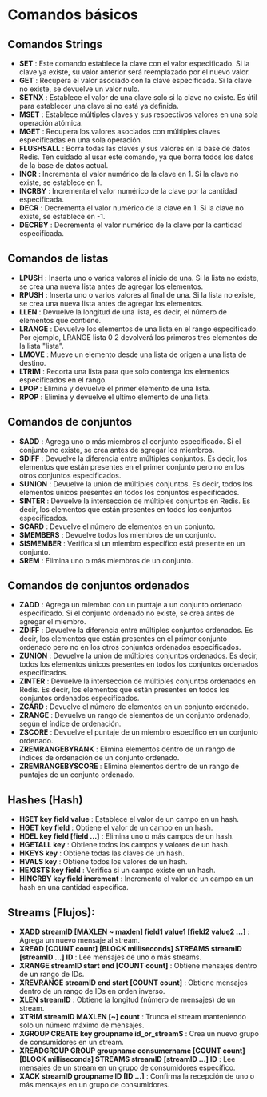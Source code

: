 # Comandos básicos

## Comandos Strings
* **SET** : Este comando establece la clave con el valor especificado. Si la clave ya existe, su valor anterior será reemplazado por el nuevo valor.
* **GET** : Recupera el valor asociado con la clave especificada. Si la clave no existe, se devuelve un valor nulo.
* **SETNX** : Establece el valor de una clave solo si la clave no existe. Es útil para establecer una clave si no está ya definida.
* **MSET** : Establece múltiples claves y sus respectivos valores en una sola operación atómica.
* **MGET** : Recupera los valores asociados con múltiples claves especificadas en una sola operación.
* **FLUSHSALL** : Borra todas las claves y sus valores en la base de datos Redis. Ten cuidado al usar este comando, ya que borra todos los datos de la base de datos actual.
* **INCR** : Incrementa el valor numérico de la clave en 1. Si la clave no existe, se establece en 1.
* **INCRBY** : Incrementa el valor numérico de la clave por la cantidad especificada.
* **DECR** : Decrementa el valor numérico de la clave en 1. Si la clave no existe, se establece en -1.
* **DECRBY** : Decrementa el valor numérico de la clave por la cantidad especificada.


## Comandos de listas
* **LPUSH** : Inserta uno o varios valores al inicio de una. Si la lista no existe, se crea una nueva lista antes de agregar los elementos.
* **RPUSH** : Inserta uno o varios valores al final de una. Si la lista no existe, se crea una nueva lista antes de agregar los elementos.
* **LLEN** : Devuelve la longitud de una lista, es decir, el número de elementos que contiene.
* **LRANGE** : Devuelve los elementos de una lista en el rango especificado. Por ejemplo, LRANGE lista 0 2 devolverá los primeros tres elementos de la lista "lista".
* **LMOVE** : Mueve un elemento desde una lista de origen a una lista de destino.
* **LTRIM** : Recorta una lista para que solo contenga los elementos especificados en el rango.
* **LPOP** : Elimina y devuelve el primer elemento de una lista.
* **RPOP** : Elimina y devuelve el ultimo elemento de una lista.

## Comandos de conjuntos
* **SADD** : Agrega uno o más miembros al conjunto especificado. Si el conjunto no existe, se crea antes de agregar los miembros.
* **SDIFF** : Devuelve la diferencia entre múltiples conjuntos. Es decir, los elementos que están presentes en el primer conjunto pero no en los otros conjuntos especificados.
* **SUNION** : Devuelve la unión de múltiples conjuntos. Es decir, todos los elementos únicos presentes en todos los conjuntos especificados.
* **SINTER** : Devuelve la intersección de múltiples conjuntos en Redis. Es decir, los elementos que están presentes en todos los conjuntos especificados.
* **SCARD** : Devuelve el número de elementos en un conjunto.
* **SMEMBERS** : Devuelve todos los miembros de un conjunto.
* **SISMEMBER** : Verifica si un miembro específico está presente en un conjunto.
* **SREM** : Elimina uno o más miembros de un conjunto.

## Comandos de conjuntos ordenados
* **ZADD** : Agrega un miembro con un puntaje a un conjunto ordenado especificado. Si el conjunto ordenado no existe, se crea antes de agregar el miembro.
* **ZDIFF** : Devuelve la diferencia entre múltiples conjuntos ordenados. Es decir, los elementos que están presentes en el primer conjunto ordenado pero no en los otros conjuntos ordenados especificados.
* **ZUNION** : Devuelve la unión de múltiples conjuntos ordenados. Es decir, todos los elementos únicos presentes en todos los conjuntos ordenados especificados.
* **ZINTER** : Devuelve la intersección de múltiples conjuntos ordenados en Redis. Es decir, los elementos que están presentes en todos los conjuntos ordenados especificados.
* **ZCARD** : Devuelve el número de elementos en un conjunto ordenado.
* **ZRANGE** : Devuelve un rango de elementos de un conjunto ordenado, según el índice de ordenación.
* **ZSCORE** : Devuelve el puntaje de un miembro específico en un conjunto ordenado.
* **ZREMRANGEBYRANK** : Elimina elementos dentro de un rango de índices de ordenación de un conjunto ordenado.
* **ZREMRANGEBYSCORE** : Elimina elementos dentro de un rango de puntajes de un conjunto ordenado.

## Hashes (Hash)

* **HSET key field value** : Establece el valor de un campo en un hash.
* **HGET key field** : Obtiene el valor de un campo en un hash.
* **HDEL key field [field ...]** : Elimina uno o más campos de un hash.
* **HGETALL key** : Obtiene todos los campos y valores de un hash.
* **HKEYS key** : Obtiene todas las claves de un hash.
* **HVALS key** : Obtiene todos los valores de un hash.
* **HEXISTS key field** : Verifica si un campo existe en un hash.
* **HINCRBY key field increment** : Incrementa el valor de un campo en un hash en una cantidad específica.

## Streams (Flujos):

* **XADD streamID [MAXLEN ~ maxlen] field1 value1 [field2 value2 ...]** : Agrega un nuevo mensaje al stream.
* **XREAD [COUNT count] [BLOCK milliseconds] STREAMS streamID [streamID ...] ID** : Lee mensajes de uno o más streams.
* **XRANGE streamID start end [COUNT count]** : Obtiene mensajes dentro de un rango de IDs.
* **XREVRANGE streamID end start [COUNT count]** : Obtiene mensajes dentro de un rango de IDs en orden inverso.
* **XLEN streamID** : Obtiene la longitud (número de mensajes) de un stream.
* **XTRIM streamID MAXLEN [~] count** : Trunca el stream manteniendo solo un número máximo de mensajes.
* **XGROUP CREATE key groupname id_or_stream$** : Crea un nuevo grupo de consumidores en un stream.
* **XREADGROUP GROUP groupname consumername [COUNT count] [BLOCK milliseconds] STREAMS streamID [streamID ...] ID** : Lee mensajes de un stream en un grupo de consumidores específico.
* **XACK streamID groupname ID [ID ...]** : Confirma la recepción de uno o más mensajes en un grupo de consumidores.
